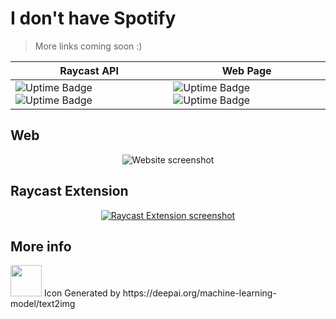 # I don't have Spotify

> More links coming soon :)

| Raycast API                                                                                                                                                                           | Web Page                                                                                                                                                                                            |
| ------------------------------------------------------------------------------------------------------------------------------------------------------------------------------------- | --------------------------------------------------------------------------------------------------------------------------------------------------------------------------------------------------- |
| ![Uptime Badge](https://uptime.sjdonado.de/api/badge/3/uptime/24?labelPrefix=API%20&labelSuffix=h) ![Uptime Badge](https://uptime.sjdonado.de/api/badge/3/ping/24?labelPrefix=API%20) | ![Uptime Badge](https://uptime.sjdonado.de/api/badge/2/uptime/24?labelPrefix=Web%20Page%20&labelSuffix=h) ![Uptime Badge](https://uptime.sjdonado.de/api/badge/2/ping/24?labelPrefix=Web%20Page%20) |

## Web

<div align="center">
  <img alt="Website screenshot" src="https://user-images.githubusercontent.com/27580836/232951519-e536c69d-0207-4c40-806c-5772f62f1377.png">
</div>

## Raycast Extension

<a href="https://raycast.com/sjdonado/idonthavespotify" target="_blank">
  <div align="center">
    <img alt="Raycast Extension screenshot" src="https://user-images.githubusercontent.com/27580836/230833330-9759063b-04d4-4559-b3b2-859e4a13f947.png">
  </div>
</a>

## More info

<img width=50 src="https://user-images.githubusercontent.com/27580836/227801051-a71d389e-2510-4965-a23e-d7478fe28f13.jpeg"/>
Icon Generated by https://deepai.org/machine-learning-model/text2img

